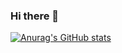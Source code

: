 ### Hi there 👋
[![Anurag's GitHub stats](https://github-readme-stats.vercel.app/api?username=t3nderex)](https://github.com/anuraghazra/github-readme-stats)

<!--
**t3nderex/t3nderex** is a ✨ _special_ ✨ repository because its `README.md` (this file) appears on your GitHub profile.

Here are some ideas to get you started:

- 🔭 I’m currently working on ...
- 🌱 I’m currently learning ...
- 👯 I’m looking to collaborate on ...
- 🤔 I’m looking for help with ...
- 💬 Ask me about ...
- 📫 How to reach me: ...
- 😄 Pronouns: ...
- ⚡ Fun fact: ...
-->
